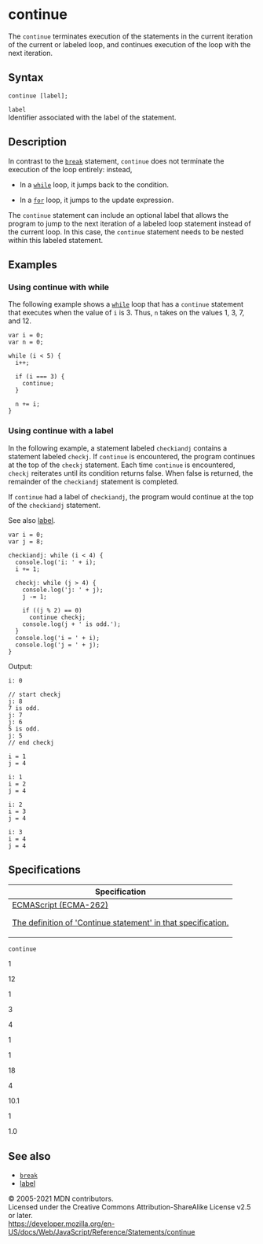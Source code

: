 # continue

The `continue` terminates execution of the statements in the current iteration of the current or labeled loop, and continues execution of the loop with the next iteration.

## Syntax

    continue [label];

`label`  
Identifier associated with the label of the statement.

## Description

In contrast to the [`break`](break) statement, `continue` does not terminate the execution of the loop entirely: instead,

-   In a [`while`](while) loop, it jumps back to the condition.

<!-- -->

-   In a [`for`](for) loop, it jumps to the update expression.

The `continue` statement can include an optional label that allows the program to jump to the next iteration of a labeled loop statement instead of the current loop. In this case, the `continue` statement needs to be nested within this labeled statement.

## Examples

### Using continue with while

The following example shows a [`while`](while) loop that has a `continue` statement that executes when the value of `i` is 3. Thus, `n` takes on the values 1, 3, 7, and 12.

    var i = 0;
    var n = 0;

    while (i < 5) {
      i++;

      if (i === 3) {
        continue;
      }

      n += i;
    }

### Using continue with a label

In the following example, a statement labeled `checkiandj` contains a statement labeled `checkj`. If `continue` is encountered, the program continues at the top of the `checkj` statement. Each time `continue` is encountered, `checkj` reiterates until its condition returns false. When false is returned, the remainder of the `checkiandj` statement is completed.

If `continue` had a label of `checkiandj`, the program would continue at the top of the `checkiandj` statement.

See also [label](label).

    var i = 0;
    var j = 8;

    checkiandj: while (i < 4) {
      console.log('i: ' + i);
      i += 1;

      checkj: while (j > 4) {
        console.log('j: ' + j);
        j -= 1;

        if ((j % 2) == 0)
          continue checkj;
        console.log(j + ' is odd.');
      }
      console.log('i = ' + i);
      console.log('j = ' + j);
    }

Output:

    i: 0

    // start checkj
    j: 8
    7 is odd.
    j: 7
    j: 6
    5 is odd.
    j: 5
    // end checkj

    i = 1
    j = 4

    i: 1
    i = 2
    j = 4

    i: 2
    i = 3
    j = 4

    i: 3
    i = 4
    j = 4

## Specifications

<table><thead><tr class="header"><th>Specification</th></tr></thead><tbody><tr class="odd"><td><a href="https://tc39.es/ecma262/#sec-continue-statement">ECMAScript (ECMA-262) 
<br/>

<span class="small">The definition of 'Continue statement' in that specification.</span></a></td></tr></tbody></table>

`continue`

1

12

1

3

4

1

1

18

4

10.1

1

1.0

## See also

-   [`break`](break)
-   [label](label)

© 2005-2021 MDN contributors.  
Licensed under the Creative Commons Attribution-ShareAlike License v2.5 or later.  
<a href="https://developer.mozilla.org/en-US/docs/Web/JavaScript/Reference/Statements/continue" class="_attribution-link">https://developer.mozilla.org/en-US/docs/Web/JavaScript/Reference/Statements/continue</a>
